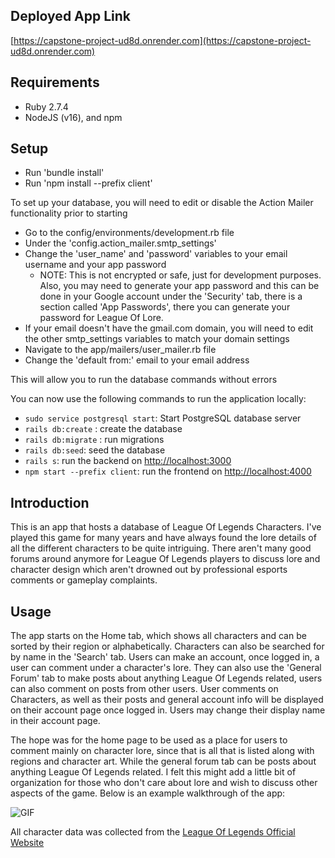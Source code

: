 ## Deployed App Link
[https://capstone-project-ud8d.onrender.com](https://capstone-project-ud8d.onrender.com)


## Requirements

- Ruby 2.7.4
- NodeJS (v16), and npm

## Setup

- Run 'bundle install'
- Run 'npm install --prefix client'

To set up your database, you will need to edit or disable the Action Mailer functionality prior to starting

- Go to the config/environments/development.rb file
- Under the 'config.action_mailer.smtp_settings'
- Change the 'user_name' and 'password' variables to your email username and your app password 
   - NOTE: This is not encrypted or safe, just for development purposes. Also, you may need to generate your app password and this can be done in your Google account under the 
    'Security' tab, there is a section called 'App Passwords', there you can generate your password for League Of Lore.
- If your email doesn't have the gmail.com domain, you will need to edit the other smtp_settings variables to match your domain settings
- Navigate to the app/mailers/user_mailer.rb file
- Change the 'default from:' email to your email address

This will allow you to run the database commands without errors

You can now use the following commands to run the application locally:

- `sudo service postgresql start`: Start PostgreSQL database server
- `rails db:create` : create the database
- `rails db:migrate` : run migrations
- `rails db:seed`: seed the database
- `rails s`: run the backend on [http://localhost:3000](http://localhost:3000)
- `npm start --prefix client`: run the frontend on [http://localhost:4000](http://localhost:4000)

## Introduction

This is an app that hosts a database of League Of Legends Characters. I've played this game for many years and have always found the lore details of all the different characters to be quite intriguing. There aren't many good forums around anymore for League Of Legends players to discuss lore and character design which aren't drowned out by professional esports comments or gameplay complaints. 

## Usage

The app starts on the Home tab, which shows all characters and can be sorted by their region or alphabetically. Characters can also be searched for by name in the 'Search' tab. Users can make an account, once logged in, a user can comment under a character's lore. They can also use the 'General Forum' tab to make posts about anything League Of Legends related, users can also comment on posts from other users. User comments on Characters, as well as their posts and general account info will be displayed on their account page once logged in. Users may change their display name in their account page. 

The hope was for the home page to be used as a place for users to comment mainly on character lore, since that is all that is listed along with regions and character art. While the general forum tab can be posts about anything League Of Legends related. I felt this might add a little bit of organization for those who don't care about lore and wish to discuss other aspects of the game. Below is an example walkthrough of the app:

![GIF](https://github.com/patrickmason73/capstone-project/blob/main/CapstoneProjectGif.gif)

All character data was collected from the [League Of Legends Official Website](https://www.leagueoflegends.com/)